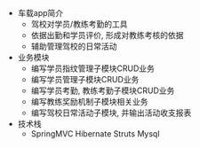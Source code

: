 * 车载app简介
    - 驾校对学员/教练考勤的工具
    - 依据出勤和学员评价, 形成对教练考核的依据
    - 辅助管理驾校的日常活动
* 业务模块
    - 编写学员指纹管理子模块CRUD业务
    - 编写学员管理子模块CRUD业务
    - 编写学员考勤, 教练考勤子模块CRUD业务
    - 编写教练奖励机制子模块相关业务
    - 编写驾校日常活动子模块, 并输出活动收支报表
* 技术栈
    - SpringMVC Hibernate Struts Mysql